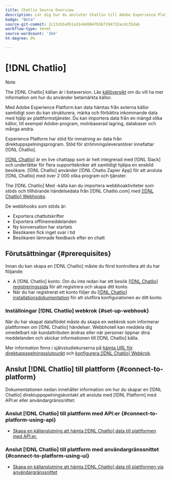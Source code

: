 ```yaml
---
title: Chatlio Source Overview
description: Lär dig hur du ansluter Chatlio till Adobe Experience Platform med hjälp av API:er eller användargränssnittet genom att utnyttja webbhooks
badge: "Beta"
source-git-commit: 2c13cb5a951a3144d0047b567194732acdc35dab
workflow-type: tm+mt
source-wordcount: '364'
ht-degree: 0%

---
```


# [!DNL Chatlio]

>[!NOTE]
>
>The [!DNL Chatlio] källan är i betaversion. Läs [källöversikt](../../home.md#terms-and-conditions) om du vill ha mer information om hur du använder betamärkta källor.

Med Adobe Experience Platform kan data hämtas från externa källor samtidigt som du kan strukturera, märka och förbättra inkommande data med hjälp av plattformstjänster. Du kan importera data från en mängd olika källor, till exempel Adobe-program, molnbaserad lagring, databaser och många andra.

Experience Platform har stöd för inmatning av data från direktuppspelningsprogram. Stöd för strömningsleverantörer innefattar [!DNL Chatlio].

[[!DNL Chatlio]](https://chatlio.com/) är en live chattapp som är helt integrerad med [!DNL Slack] och underlättar för flera supporttekniker att samtidigt hjälpa en enskild besökare. [!DNL Chatlio] använder [!DNL Chatio Zapier App] för att ansluta [!DNL Chatlio] med över 2 000 olika program och tjänster.

The [!DNL Chatlio] Med -källa kan du importera webbhoaktiviteter som stöds och tillhörande händelsedata från [!DNL Chatlio.com] med [[!DNL Chatlio] Webhooks](https://chatlio.com/docs/webhooks/).

De webbhooks som stöds är:

* Exportera chattutskrifter
* Exportera offlinemeddelanden
* Ny konversation har startats
* Besökaren fick inget svar i tid
* Besökaren lämnade feedback efter en chatt

## Förutsättningar {#prerequisites}

Innan du kan skapa en [!DNL Chatlio] måste du först kontrollera att du har följande:

* A [!DNL Chatlio] konto. Om du inte redan har ett besök [[!DNL Chatlio] registreringssida](https://chatlio.com/app/#/signup) för att registrera och skapa ditt konto.
* När du har registrerat ett konto följer du [[!DNL Chatlio] installationsdokumentation](https://chatlio.com/docs/setup/) för att slutföra konfigurationen av ditt konto.

### Inställningar [!DNL Chatlio] webkrok {#set-up-webhook}

När du har skapat dataflödet måste du skapa en webkrok som informerar plattformen om [!DNL Chatlio] händelser. Webbhotell kan meddela dig omedelbart när kundattributen ändras eller när personer öppnar dina meddelanden och skickar informationen till [!DNL Chatlio] källa.

Mer information finns i självstudiekurserna på [hämta URL för direktuppspelningsslutpunkt](../../tutorials/ui/create/marketing-automation/chatlio-webhook.md#get-streaming-endpoint) och [konfigurera [!DNL Chatlio] Webkrok](../../tutorials/ui/create/marketing-automation/chatlio-webhook.md#set-up-webhook).

## Anslut [!DNL Chatlio] till plattform {#connect-to-platform}

Dokumentationen nedan innehåller information om hur du skapar en [!DNL Chatlio] direktuppspelningskontakt att ansluta med [!DNL Platform] med API:er eller användargränssnittet:

### Anslut [!DNL Chatlio] till plattform med API:er {#connect-to-platform-using-api}

* [Skapa en källanslutning att hämta [!DNL Chatlio] data till plattformen med API:er.](../../tutorials/api/create/marketing-automation/chatlio-webhook.md)

### Anslut [!DNL Chatlio] till plattform med användargränssnittet {#connect-to-platform-using-ui}

* [Skapa en källanslutning att hämta [!DNL Chatlio] data till plattformen via användargränssnittet](../../tutorials/ui/create/marketing-automation/chatlio-webhook.md)

